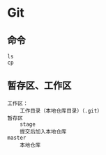# Git

## 命令

	ls
	cp
	
## 暂存区、工作区
	工作区：
		工作目录（本地仓库目录）（.git）
	暂存区
		stage
		提交后加入本地仓库
	master
		本地仓库
